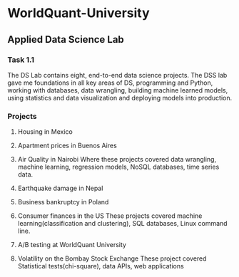 # WorldQuant-University

## Applied Data Science Lab

### Task 1.1 
The DS Lab contains eight, end-to-end data science projects. The DSS lab gave me foundations in all key areas of DS, programming and Python, working with databases, data wrangling, building machine learned models, using statistics and data visualization and deploying models into production.

### Projects

1. Housing in Mexico
2. Apartment prices in Buenos Aires
3. Air Quality in Nairobi
Where these projects covered data wrangling, machine learning, regression models, NoSQL databases, time series data.

5. Earthquake damage in Nepal
6. Business bankruptcy in Poland
7. Consumer finances in the US
These projects covered machine learning(classification and clustering), SQL databases, Linux command line.

9. A/B testing at WorldQuant University
10. Volatility on the Bombay Stock Exchange
These project covered Statistical tests(chi-square), data APIs, web applications
